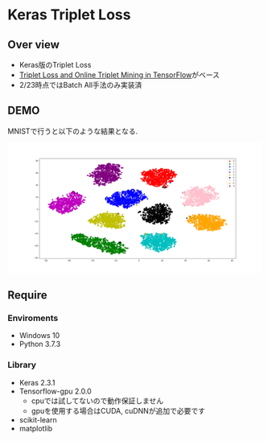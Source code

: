 # Keras Triplet Loss

## Over view

- Keras版のTriplet Loss
- [Triplet Loss and Online Triplet Mining in TensorFlow](https://omoindrot.github.io/triplet-loss)がベース
- 2/23時点ではBatch All手法のみ実装済

## DEMO

MNISTで行うと以下のような結果となる.

![evalute](./example/evalute.png)

## Require

### Enviroments

- Windows 10
- Python 3.7.3

### Library

- Keras 2.3.1
- Tensorflow-gpu 2.0.0
  - cpuでは試してないので動作保証しません
  - gpuを使用する場合はCUDA, cuDNNが追加で必要です
- scikit-learn
- matplotlib
